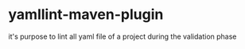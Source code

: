 # yamllint-maven-plugin
it's purpose to lint all yaml file of a project during the validation phase
